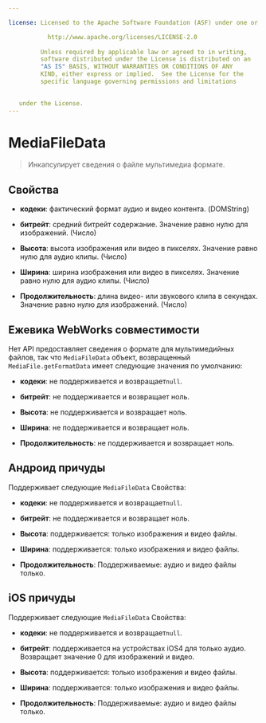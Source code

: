 ```yaml
---

license: Licensed to the Apache Software Foundation (ASF) under one or more contributor license agreements. See the NOTICE file distributed with this work for additional information regarding copyright ownership. The ASF licenses this file to you under the Apache License, Version 2.0 (the "License"); you may not use this file except in compliance with the License. You may obtain a copy of the License at

           http://www.apache.org/licenses/LICENSE-2.0
    
         Unless required by applicable law or agreed to in writing,
         software distributed under the License is distributed on an
         "AS IS" BASIS, WITHOUT WARRANTIES OR CONDITIONS OF ANY
         KIND, either express or implied.  See the License for the
         specific language governing permissions and limitations
    

   under the License.
---
```


# MediaFileData

> Инкапсулирует сведения о файле мультимедиа формате.

## Свойства

*   **кодеки**: фактический формат аудио и видео контента. (DOMString)

*   **битрейт**: средний битрейт содержание. Значение равно нулю для изображений. (Число)

*   **Высота**: высота изображения или видео в пикселях. Значение равно нулю для аудио клипы. (Число)

*   **Ширина**: ширина изображения или видео в пикселях. Значение равно нулю для аудио клипы. (Число)

*   **Продолжительность**: длина видео- или звукового клипа в секундах. Значение равно нулю для изображений. (Число)

## Ежевика WebWorks совместимости

Нет API предоставляет сведения о формате для мультимедийных файлов, так что `MediaFileData` объект, возвращенный `MediaFile.getFormatData` имеет следующие значения по умолчанию:

*   **кодеки**: не поддерживается и возвращает`null`.

*   **битрейт**: не поддерживается и возвращает ноль.

*   **Высота**: не поддерживается и возвращает ноль.

*   **Ширина**: не поддерживается и возвращает ноль.

*   **Продолжительность**: не поддерживается и возвращает ноль.

## Андроид причуды

Поддерживает следующие `MediaFileData` Свойства:

*   **кодеки**: не поддерживается и возвращает`null`.

*   **битрейт**: не поддерживается и возвращает ноль.

*   **Высота**: поддерживается: только изображения и видео файлы.

*   **Ширина**: поддерживается: только изображения и видео файлы.

*   **Продолжительность**: Поддерживаемые: аудио и видео файлы только.

## iOS причуды

Поддерживает следующие `MediaFileData` Свойства:

*   **кодеки**: не поддерживается и возвращает`null`.

*   **битрейт**: поддерживается на устройствах iOS4 для только аудио. Возвращает значение 0 для изображений и видео.

*   **Высота**: поддерживается: только изображения и видео файлы.

*   **Ширина**: поддерживается: только изображения и видео файлы.

*   **Продолжительность**: Поддерживаемые: аудио и видео файлы только.